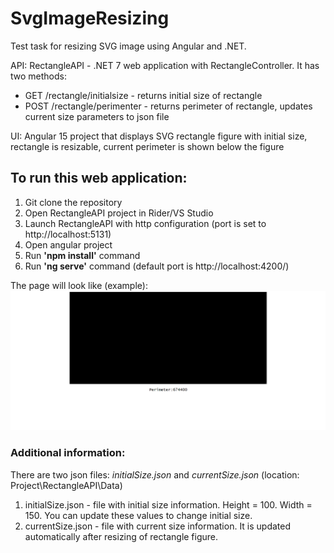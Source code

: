 # SvgImageResizing
Test task for resizing SVG image using Angular and .NET.

API: RectangleAPI - .NET 7 web application with RectangleController. It has two methods:
- GET /rectangle/initialsize - returns initial size of rectangle
- POST /rectangle/perimenter - returns perimeter of rectangle, updates current size parameters to json file

UI: Angular 15 project that displays SVG rectangle figure with initial size, rectangle is resizable, current perimeter is shown below the figure

## To run this web application:
1. Git clone the repository
2. Open RectangleAPI project in Rider/VS Studio
3. Launch RectangleAPI with http configuration (port is set to http://localhost:5131)
4. Open angular project
5. Run **'npm install'** command
6. Run **'ng serve'** command (default port is http://localhost:4200/)

The page will look like (example):
![image](/assets/images/screenshot.png)

### Additional information:
There are two json files: *initialSize.json* and *currentSize.json* (location: Project\RectangleAPI\Data)
1. initialSize.json - file with initial size information. Height = 100. Width = 150. You can update these values to change initial size.
2. currentSize.json - file with current size information. It is updated automatically after resizing of rectangle figure.
